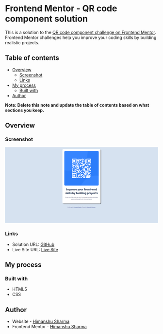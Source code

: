 # Frontend Mentor - QR code component solution

This is a solution to the [QR code component challenge on Frontend Mentor](https://www.frontendmentor.io/challenges/qr-code-component-iux_sIO_H). Frontend Mentor challenges help you improve your coding skills by building realistic projects. 

## Table of contents

- [Overview](#overview)
  - [Screenshot](#screenshot)
  - [Links](#links)
- [My process](#my-process)
  - [Built with](#built-with)
- [Author](#author)

**Note: Delete this note and update the table of contents based on what sections you keep.**

## Overview

### Screenshot

![](./images/qr-code-component.png)

### Links

- Solution URL: [GitHub](https://github.com/sharmah607/QR-code-component)
- Live Site URL: [Live Site](https://sharmah607.github.io/QR-code-component/)


## My process

### Built with

- HTML5
- CSS


## Author

- Website - [Himanshu Sharma](https://github.com/sharmah607)
- Frontend Mentor - [Himanshu Sharma](https://www.frontendmentor.io/profile/sharmah607)

